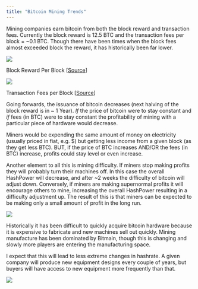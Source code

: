 ```yaml
---
title: "Bitcoin Mining Trends"
---
```


Mining companies earn bitcoin from both the block reward and transaction fees. Currently the block reward is 12.5 BTC and the transaction fees per block = ~0.1 BTC. Though there have been times when the block fees almost exceeded block the reward, it has historically been far lower.

![](/img/bitcoin-mining-trends-01.png)

Block Reward Per Block [[Source](https://www.smartbit.com.au/charts/block-reward-per-block?from=all)]

![](/img/bitcoin-mining-trends-02.png)

Transaction Fees per Block [[Source](https://www.smartbit.com.au/charts/transaction-fees-per-block?from=all)]

Going forwards, the issuance of bitcoin decreases (next halving of the block reward is in ~ 1 Year). *If* the price of bitcoin were to stay constant and *if* fees (in BTC) were to stay constant the profitability of mining with a particular piece of hardware would decrease.

Miners would be expending the same amount of money on electricity (usually priced in fiat, e.g. $) but getting less income from a given block (as they get less BTC). BUT, if the price of BTC increases AND/OR the fees (in BTC) increase, profits could stay level or even increase.

Another element to all this is mining difficulty. If miners stop making profits they will probably turn their machines off. In this case the overall HashPower will decrease, and after ~2 weeks the difficulty of bitcoin will adjust down. Conversely, if miners are making supernormal profits it will encourage others to mine, increasing the overall HashPower resulting in a difficulty adjustment up. The result of this is that miners can be expected to be making only a small amount of profit in the long run.

![](/img/bitcoin-mining-trends-03.jpeg)

Historically it has been difficult to quickly acquire bitcoin hardware because it is expensive to fabricate and new machines sell out quickly. Mining manufacture has been dominated by Bitmain, though this is changing and slowly more players are entering the manufacturing space.

I expect that this will lead to less extreme changes in hashrate. A given company will produce new equipment designs every couple of years, but buyers will have access to new equipment more frequently than that.

![](/img/bitcoin-mining-trends-04.png)
